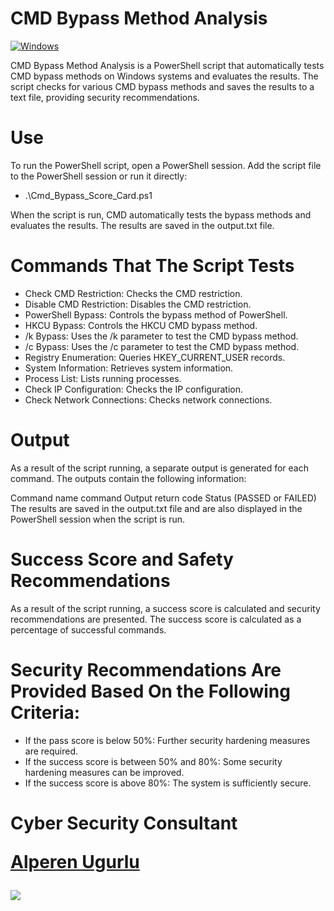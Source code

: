 # CMD Bypass Method Analysis

[![Windows](https://svgshare.com/i/ZhY.svg)](https://svgshare.com/i/ZhY.svg)

CMD Bypass Method Analysis is a PowerShell script that automatically tests CMD bypass methods on Windows systems and evaluates the results. The script checks for various CMD bypass methods and saves the results to a text file, providing security recommendations.

# Use

To run the PowerShell script, open a PowerShell session.
Add the script file to the PowerShell session or run it directly:

* .\Cmd_Bypass_Score_Card.ps1

When the script is run, CMD automatically tests the bypass methods and evaluates the results.
The results are saved in the output.txt file.

# Commands That The Script Tests

- Check CMD Restriction: Checks the CMD restriction.
- Disable CMD Restriction: Disables the CMD restriction.
- PowerShell Bypass: Controls the bypass method of PowerShell.
- HKCU Bypass: Controls the HKCU CMD bypass method.
- /k Bypass: Uses the /k parameter to test the CMD bypass method.
- /c Bypass: Uses the /c parameter to test the CMD bypass method.
- Registry Enumeration: Queries HKEY_CURRENT_USER records.
- System Information: Retrieves system information.
- Process List: Lists running processes.
- Check IP Configuration: Checks the IP configuration.
- Check Network Connections: Checks network connections.

# Output
As a result of the script running, a separate output is generated for each command. The outputs contain the following information:

Command name
command
Output
return code
Status (PASSED or FAILED)
The results are saved in the output.txt file and are also displayed in the PowerShell session when the script is run.

# Success Score and Safety Recommendations

As a result of the script running, a success score is calculated and security recommendations are presented. The success score is calculated as a percentage of successful commands. 

# Security Recommendations Are Provided Based On the Following Criteria:

- If the pass score is below 50%: Further security hardening measures are required.
- If the success score is between 50% and 80%: Some security hardening measures can be improved.
- If the success score is above 80%: The system is sufficiently secure.

# Cyber Security Consultant <p><a href="https://www.linkedin.com/in/alperen-ugurlu-7b57b7178/">Alperen Ugurlu</a></p>

<picture>
<source
  srcset="https://github-readme-stats.vercel.app/api?username=alperenugurlu&show_icons=true&theme=dark"
  media="(prefers-color-scheme: dark)"
/>
<source
  srcset="https://github-readme-stats.vercel.app/api?username=alperenugurlu&show_icons=true"
  media="(prefers-color-scheme: light), (prefers-color-scheme: no-preference)"
/>
<img src="https://github-readme-stats.vercel.app/api?username=alperenugurlu&show_icons=true" />
</picture>






